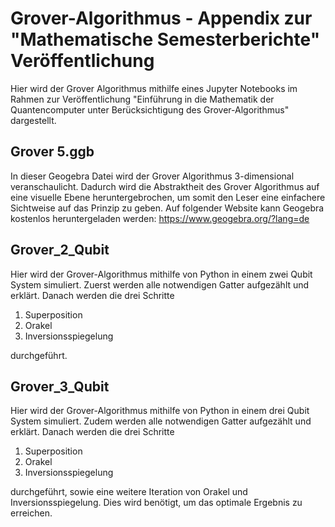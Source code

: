 # Grover-Algorithmus - Appendix zur "Mathematische Semesterberichte" Veröffentlichung
Hier wird der Grover Algorithmus mithilfe eines Jupyter Notebooks im Rahmen zur Veröffentlichung "Einführung in die Mathematik der Quantencomputer 
unter Berücksichtigung des Grover-Algorithmus" dargestellt.
## Grover 5.ggb
In dieser Geogebra Datei wird der Grover Algorithmus 3-dimensional veranschaulicht. Dadurch wird die Abstraktheit des Grover Algorithmus auf eine visuelle Ebene heruntergebrochen, um somit den Leser eine einfachere Sichtweise auf das Prinzip zu geben. 
Auf folgender Website kann Geogebra kostenlos heruntergeladen werden: https://www.geogebra.org/?lang=de
## Grover_2_Qubit
Hier wird der Grover-Algorithmus mithilfe von Python in einem zwei Qubit System simuliert. Zuerst werden alle notwendigen Gatter aufgezählt und erklärt. Danach werden die drei Schritte
1. Superposition
2. Orakel
3. Inversionsspiegelung

durchgeführt. 
## Grover_3_Qubit
Hier wird der Grover-Algorithmus mithilfe von Python in einem drei Qubit System simuliert. Zudem werden alle notwendigen Gatter aufgezählt und erklärt.
Danach werden die drei Schritte 
1. Superposition
2. Orakel
3. Inversionsspiegelung

durchgeführt, sowie eine weitere Iteration von Orakel und Inversionsspiegelung. Dies wird benötigt, um das optimale Ergebnis zu erreichen. 
